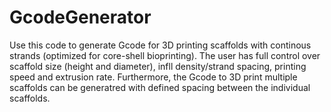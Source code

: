 # GcodeGenerator

Use this code to generate Gcode for 3D printing scaffolds with continous strands (optimized for core-shell bioprinting). The user has full control over scaffold size (height and diameter), infll density/strand spacing, printing speed and extrusion rate. Furthermore, the Gcode to 3D print multiple scaffolds can be generatred with defined spacing between the individual scaffolds.
